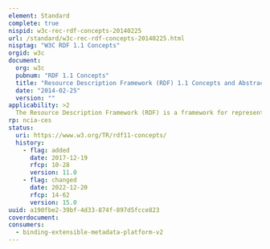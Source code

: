 ```yaml
---
element: Standard
complete: true
nispid: w3c-rec-rdf-concepts-20140225
url: /standard/w3c-rec-rdf-concepts-20140225.html
nisptag: "W3C RDF 1.1 Concepts"
orgid: w3c
document:
  org: w3c
  pubnum: "RDF 1.1 Concepts"
  title: "Resource Description Framework (RDF) 1.1 Concepts and Abstract Syntax"
  date: "2014-02-25"
  version: ""
applicability: >2
  The Resource Description Framework (RDF) is a framework for representing information in the Web. This document defines an abstract syntax (a data model) which serves to link all RDF-based languages and specifications. The abstract syntax has two key data structures  RDF graphs are sets of subject-predicate-object triples, where the elements may be IRIs, blank nodes, or datatyped literals. They are used to express descriptions of resources. RDF datasets are used to organize collections of RDF graphs, and comprise a default graph and zero or more named graphs. RDF 1.1 Concepts and Abstract Syntax also introduces key concepts and terminology, and discusses datatyping and the handling of fragment identifiers in IRIs within RDF graphs.
rp: ncia-ces
status:
  uri: https://www.w3.org/TR/rdf11-concepts/
  history: 
    - flag: added
      date: 2017-12-19
      rfcp: 10-28
      version: 11.0
    - flag: changed
      date: 2022-12-20
      rfcp: 14-62
      version: 15.0
uuid: a190fbe2-39bf-4d33-874f-897d5fcce823
coverdocument:
consumers:
  - binding-extensible-metadata-platform-v2
---
```

